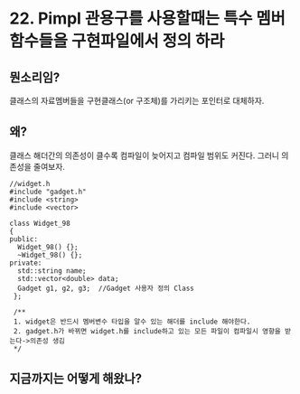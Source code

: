 # 22. Pimpl 관용구를 사용할때는 특수 멤버함수들을 구현파일에서 정의 하라

## 뭔소리임?
클래스의 자료멤버들을 구현클래스(or 구조체)를 가리키는 포인터로 대체하자.

## 왜?
클래스 해더간의 의존성이 클수록 컴파일이 늦어지고 컴파일 범위도 커진다. 그러니 의존성을 줄여보자.

```
//widget.h
#include "gadget.h" 
#include <string>
#include <vector>

class Widget_98
{
public:
  Widget_98() {};
  ~Widget_98() {};
private:
  std::string name;
  std::vector<double> data;
  Gadget g1, g2, g3;  //Gadget 사용자 정의 Class
 };
 
 /**
 1. widget은 반드시 멤버변수 타입을 알수 있는 해더를 include 해야한다.
 2. gadget.h가 바뀌면 widget.h를 include하고 있는 모든 파일이 컴파일시 영향을 받는다->의존성 생김
 */
```

## 지금까지는 어떻게 해왔나?

